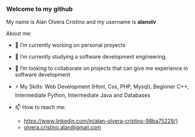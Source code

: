 ### Welcome to my github


My name is Alan Olvera Cristino and my username is **alanolv** 

About me:

- 🔭 I’m currently working on personal proyects
- 🌱 I’m currently studying a software development engineering. 
- 👯 I’m looking to collaborate on projects that can give me experience in software development 
- ⚡ My Skills: Web Development (Html, Css, PHP, Mysql), Beginner C++, Intermediate Python, Intermediate Java and Databases 
-  📫 How to reach me:

   - https://www.linkedin.com/in/alan-olvera-cristino-98ba75229/}
   - olvera.cristino.alan@gmail.com

